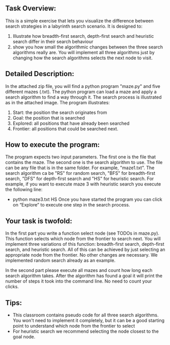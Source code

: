 ## Task Overview:

This is a simple exercise that lets you visualize the difference between search strategies in a labyrinth search scenario. It is designed to:

1. Illustrate how breadth-first search, depth-first search and heuristic search differ in their search behaviour
2. show you how small the algorithmic changes between the three search algorithms really are.
   You will implement all three algorithms just by changing how the search algorithms selects the next node to visit.

## Detailed Description:

In the attached zip file, you will find a python program "maze.py" and five different mazes (.txt). The python program can load a maze and apply a search algorithm to find a way through it. The search process is illustrated as in the attached image. The program illustrates:

1. Start: the position the search originates from
2. Goal: the position that is searched
3. Explored: all positions that have already been searched
4. Frontier: all positions that could be searched next.

## How to execute the program:

The program expects two input parameters. The first one is the file that contains the maze. The second one is the search algorithm to use. The file can be any file that is in the same folder. For example, "maze1.txt". The search algorithm ca be "RS" for random search, "BFS" for breadth-first search, "DFS" for depth-first search and "HS" for heuristic search.
For example, if you want to execute maze 3 with heuristic search you execute the following line:

- python maze3.txt HS
  Once you have started the program you can click on “Explore” to execute one step in the search process.

## Your task is twofold:

In the first part you write a function select node (see TODOs in maze.py). This function selects which node from the frontier to search next. You will implement three variations of this function: breadth-first search, depth-first search, and heuristic search. All of this can be achieved by just selecting an appropriate node from the frontier. No other changes are necessary. We implemented random search already as an example.

In the second part please execute all mazes and count how long each search algorithm takes. After the algorithm has found a goal it will print the number of steps it took into the command line. No need to count your clicks.

## Tips:

- This classroom contains pseudo code for all three search algorithms. You won't need to implement it completely, but it can be a good starting point to understand which node from the frontier to select
- For heuristic search we recommend selecting the node closest to the goal node.
